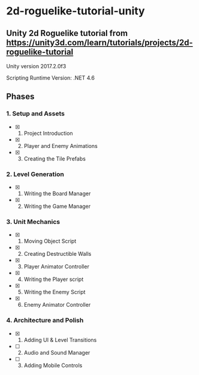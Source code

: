 # 2d-roguelike-tutorial-unity

## Unity 2d Roguelike tutorial from https://unity3d.com/learn/tutorials/projects/2d-roguelike-tutorial

Unity version 2017.2.0f3

Scripting Runtime Version: .NET 4.6

## Phases

### 1. Setup and Assets

- [x] 01. Project Introduction
- [x] 02. Player and Enemy Animations
- [x] 03. Creating the Tile Prefabs

### 2. Level Generation

- [x] 01. Writing the Board Manager
- [x] 02. Writing the Game Manager

### 3. Unit Mechanics

- [x] 01. Moving Object Script
- [x] 02. Creating Destructible Walls
- [x] 03. Player Animator Controller
- [x] 04. Writing the Player script
- [x] 05. Writing the Enemy Script
- [x] 06. Enemy Animator Controller

### 4. Architecture and Polish

- [x] 01. Adding UI & Level Transitions
- [ ] 02. Audio and Sound Manager
- [ ] 03. Adding Mobile Controls